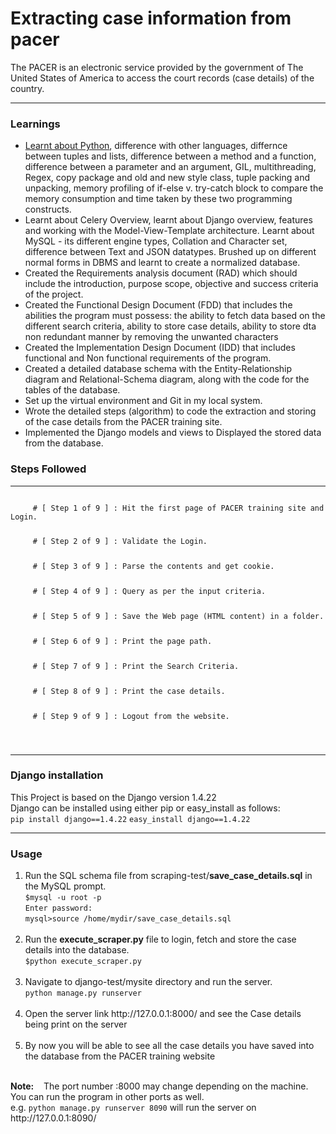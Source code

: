 <h1>Extracting case information from pacer</h1>

<p> The PACER is an electronic service provided by the government of The United States of America to access the court records (case details) of the country. </p>
<hr/>

<h3>Learnings</h3>
<ul>
  <li>
    <a href="https://drive.google.com/open?id=1TW6W8uttszW6XMdM2E5MCk092pm_-AJqQ9JYQPi7Ln4">Learnt about Python</a>, difference with other languages, differnce between tuples and lists, difference between a method and a function, difference between a parameter and an argument, GIL, multithreading, Regex, copy package and old and new style class, tuple packing and unpacking, memory profiling of if-else v. try-catch block to compare the memory consumption and time taken by these two programming constructs.
  </li>
  <li>Learnt about Celery Overview, learnt about Django overview, features and working with the Model-View-Template architecture. Learnt about MySQL - its different engine types, Collation and Character set, difference between Text and JSON datatypes. Brushed up on different normal forms in DBMS and learnt to create a normalized database.</li>
  <li>Created the Requirements analysis document (RAD) which should include the introduction, purpose scope, objective and success criteria of the project.</li>
  <li>Created the Functional Design Document (FDD) that includes the abilities the program must possess: the ability to fetch data based on the different search criteria, ability to store case details, ability to store dta non redundant manner by removing the unwanted characters</li>
  <li>Created the Implementation Design Document (IDD) that includes functional and Non functional requirements of the program.</li>
  <li>Created a detailed database schema with the Entity-Relationship diagram and Relational-Schema diagram, along with the code for the tables of the database.</li>
  <li>Set up the virtual environment and Git in my local system.</li>
  <li>Wrote the detailed steps (algorithm) to code the extraction and storing of the case details from the PACER training site.
<li>Implemented the Django models and views to Displayed the stored data from the database.</li>
</ul>

<h3>Steps Followed</h3>
<hr/>
    <code>
     # [ Step 1 of 9 ] : Hit the first page of PACER training site and Login.</p>
     # [ Step 2 of 9 ] : Validate the Login.</p>
     # [ Step 3 of 9 ] : Parse the contents and get cookie.</p>
     # [ Step 4 of 9 ] : Query as per the input criteria.</p>
     # [ Step 5 of 9 ] : Save the Web page (HTML content) in a folder.</p>
     # [ Step 6 of 9 ] : Print the page path.</p>
     # [ Step 7 of 9 ] : Print the Search Criteria.</p>
     # [ Step 8 of 9 ] : Print the case details.</p> 
     # [ Step 9 of 9 ] : Logout from the website.</p>
     </code>
 <hr/>
  <h3>Django installation</h3>
This Project is based on the Django version 1.4.22 <br/>
Django can be installed using either pip or easy_install as follows:<br/>
<code>pip install django==1.4.22</code>
<code>easy_install django==1.4.22</code>
 <hr/>
  <h3>Usage</h3>
    <ol>
  <li>Run the SQL schema file from scraping-test/<b>save_case_details.sql</b> in the MySQL prompt. <br>
    <code>$mysql -u root -p</code><br/>
    <code>Enter password:</code><br/>
    <code>mysql>source /home/mydir/save_case_details.sql</code>
  </li><br/>
  <li>Run the <b>execute_scraper.py</b> file to login, fetch and store the case details into the database.<br/>
    <code>$python execute_scraper.py</code>
    <br/>
  </li><br/>
  <li>Navigate to django-test/mysite directory and run the server.<br/><code>python manage.py runserver</code>
    </li><br/>
  <li>Open the server link http://127.0.0.1:8000/ and see the Case details being print on the server</li><br/>
  <li>By now you will be able to see all the case details you have saved into the database from the PACER training website</li>
    </ol>
    <br/>
  <b>Note:</b>&nbsp;&nbsp;&nbsp;&nbsp;The port number :8000 may change depending on the machine. You can run the program in other ports as well.&nbsp;&nbsp;&nbsp;&nbsp;<br/>e.g. <code>python manage.py runserver 8090</code> will run the server on http://127.0.0.1:8090/
